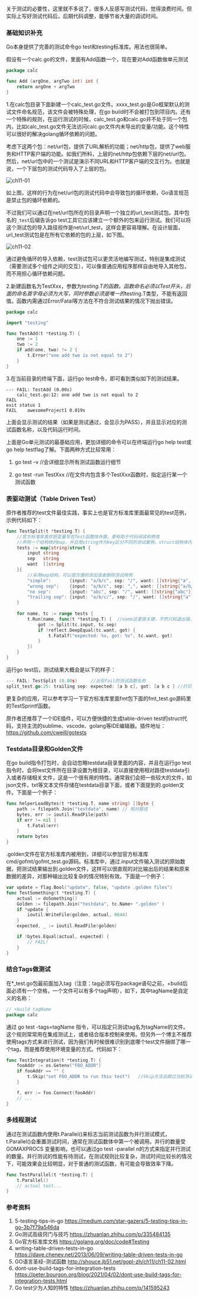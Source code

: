 关于测试的必要性，这里就不多说了，很多人反感写测试代码，觉得浪费时间。但实际上写好测试代码后，后期代码调整，能够节省大量的调试时间。

### 基础知识补充

Go本身提供了完善的测试命令go test和testing标准库。用法也很简单。

假设有一个calc.go的文件，里面有Add函数一个，现在要对Add函数做单元测试

```go
package calc

func Add (argOne, argTwo int) int {
    return argOne + argTwo
}
```

1.在calc包目录下面新建一个calc_test.go文件。xxxx_test.go是Go框架默认的测试文件命名规范，该文件会被特殊处理，在go build时不会被打包到项目内。还有一个特殊的规则，在运行测试的时候，calc_test.go和calc.go并不处于同一个包内，比如calc_test.go文件无法访问calc.go文件内未导出的变量/功能。这个特性可以很好的解决golang循环依赖的问题。

考虑下这两个包：net/url包，提供了URL解析的功能；net/http包，提供了web服务和HTTP客户端的功能。如我们所料，上层的net/http包依赖下层的net/url包。然后，net/url包中的一个测试是演示不同URL和HTTP客户端的交互行为。也就是说，一个下层包的测试代码导入了上层的包。

![ch11-01](D:\backup\桌面\ch11-01.png)

如上图，这样的行为在net/url包的测试代码中会导致包的循环依赖，Go语言规范是禁止包的循环依赖的。

不过我们可以通过在net/url包所在的目录声明一个独立的url_test测试包。其中包名的`_test`后缀告诉go test工具它应该建立一个额外的包来运行测试。我们可以将这个测试包的导入路径视作是net/url_test，这样会更容易理解。在设计层面，url_test测试包是在所有它依赖的包的上层，如下图。

![ch11-02](D:\backup\桌面\ch11-02.png)

通过避免循环的导入依赖，test测试包可以更灵活地编写测试，特别是集成测试（需要测试多个组件之间的交互），可以像普通应用程序那样自由地导入其他包，而不用担心循环依赖问题。

2.新建函数名为TestXxx，参数为*testing.T的函数。函数命名必须以Test开头，后面的命名首字母必须为大写，同时参数必须是唯一的*testing.T类型，不能有返回值。函数内需通过Error/Fatal等方法在不符合测试结果的情况下抛出错误。

```go
package calc

import "testing"

func TestAdd(t *testing.T) {
    one := 1
    two := 2
    if add(one, two) != 2 {
        t.Error("one add two is not equal to 2")
    }
}
```

3.在当前目录的终端下面，运行go test命令，即可看到类似如下的测试结果。

```
--- FAIL: TestAdd (0.00s)
	calc_test.go:12: one add two is not equal to 2
FAIL
exit status 1
FAIL	awesomeProject1 0.019s
```

上面会显示测试的结果（如果是测试通过，会显示为PASS），并且显示对应的测试函数名称，以及代码运行时间。

上面是Go单元测试的最基础应用，更加详细的命令可以在终端运行go help test或go help testflag了解。下面两种方式比较常用：

1) go test -v  //会详细显示所有测试函数运行细节

2) go test -run TestXxx  //在文件内包含多个TestXxx函数时，指定运行某一个测试函数

### 表驱动测试（Table Driven Test）

原作者推荐的test文件最佳实践，事实上也是官方标准库里面最常见的test范例，示例代码如下：

```go
func TestSplit(t *testing.T) {
    //官方标准库喜欢把变量写在Test函数体外面，更有助于代码阅读和修改
    //声明一个结构体的map，并且用string作为key区分不同的测试案例，struct结构体内包含了用于测试用的相关字段，字段可以自由定义。
    tests := map[string]struct {
        input string
        sep   string
        want  []string
    }{
        //采用map结构，可以很方便的添加或者删除测试用例
        "simple":       {input: "a/b/c", sep: "/", want: []string{"a", "b", "c"}},
        "wrong sep":    {input: "a/b/c", sep: ",", want: []string{"a/b/c"}},
        "no sep":       {input: "abc", sep: "/", want: []string{"abc"}},
        "trailing sep": {input: "a/b/c/", sep: "/", want: []string{"a", "b", "c"}},
    }
    
    for name, tc := range tests { 
        t.Run(name, func(t *testing.T) {  //name这里很关键，不然只知道出错，但是不知道具体是上面4个测试用例中哪一个用例出错。
            got := Split(tc.input, tc.sep)
            if !reflect.DeepEqual(tc.want, got) {
                t.Fatalf("expected: %v, got: %v", tc.want, got)
            }
        })
    }
}
```

运行go test后，测试结果大概会是以下的样子：

```go
--- FAIL: TestSplit (0.00s)		//出现fail的测试函数名称
split_test.go:25: trailing sep: expected: [a b c], got: [a b c ] //打印出现错误的测试用例对应的key，并且打印预期的结果，和目前测试得到的结果，可以很清晰的对比，并且找到出现错误的原因。
```

更复杂的应用，可以参考学习一下官方标准库里面fmt包下面的fmt_test.go源码里的TestSprintf函数。

原作者还推荐了一个IDE插件，可以方便快捷的生成table-driven test的struct代码，支持主流的sublime、vscode、golang等IDE编辑器。插件地址：https://github.com/cweill/gotests

### Testdata目录和Golden文件

在go build指令打包时，会自动忽略testdata目录里面的内容，并且在运行go test指令时，会将test文件所在目录设置为根目录，可以直接使用相对路径testdata引入或者存储相关文件，这是一个很有用的特性。通常我们会把一些较大的文件，如json文件，txt等文本文件存储在testdata目录下面，或者下面提到的.golden文件。下面是一个例子：

```go
func helperLoadBytes(t *testing.T, name string) []byte {
    path := filepath.Join("testdata", name) // 相对路径
    bytes, err := ioutil.ReadFile(path)
    if err != nil {
        t.Fatal(err)
    }
    return bytes
}
```

.golden文件在官方标准库内被用到，详细可以参加官方标准库cmd/gofmt/gofmt_test.go源码。标准库中，通过.input文件输入测试的原始数据，把测试结果输出到.golden文件，这样可以很直观的对比输出后的结果和原来数据的差异，对那种输出比较复杂的情况特别有效。下面是一个例子：

```go
var update = flag.Bool("update", false, "update .golden files")
func TestSomething(t *testing.T) {
    actual := doSomething()
    Golden := filepath.Join("testdata", tc.Name+ ".golden" )
    if *update {
        ioutil.WriteFile(golden, actual, 0644)
    }
    expected, _ := ioutil.ReadFile(golden)

    if !bytes.Equal(actual, expected) {
        // FAIL!
    }
}
```

### 结合Tags做测试

在*_test.go包最前面加入tag（注意：tag必须写在package语句之前，+build后面必须有一个空格，一个文件可以有多个tag声明），如下，其中tagName是自定义的名称：

```go
// +build tagName
package calc
```

通过 go test -tags=tagName 指令，可以指定只测试tag名为tagName的文件。这个规则常常用在集成测试上，或者结合版本控制来使用。但另外一个博主不推荐使用tags方式来进行测试，因为我们有时候很难识别到底哪个test文件捆绑了哪一个tag，而是推荐使用环境变量的方式。代码如下：

```go
func TestIntegration(t *testing.T) {
	fooAddr := os.Getenv("FOO_ADDR")
	if fooAddr == "" {
		t.Skip("set FOO_ADDR to run this test")   //Skip方法会跳过当前测试
	}

	f, err := foo.Connect(fooAddr)
	// ...
}
```

### 多线程测试

通过在测试函数内使用t.Parallel()来标志当前测试函数为并行测试模式，t.Parallel()会重置测试时间，通常在测试函数体中第一个被调用。并行的数量受 GOMAXPROCS 变量影响，也可以通过go test -parallel n的方式来指定并行测试的数量。并行测试的性能有待测试，在测试规则比较复杂，测试时间比较长的情况下，可能效果会比较明显，对于普通的测试函数，有可能会导致效率下降。

```go
func TestParallel(t *testing.T) {
	t.Parallel()
	// actual test...
}
```




### 参考资料
1. 5-testing-tips-in-go https://medium.com/star-gazers/5-testing-tips-in-go-3b7f79a546da
2. Go测试高级窍门与技巧 https://zhuanlan.zhihu.com/p/335484135
3. Go官方标准库文档 https://golang.org/doc/code#Testing
4. writing-table-driven-tests-in-go https://dave.cheney.net/2013/06/09/writing-table-driven-tests-in-go
5. GO语言圣经-测试函数 http://shouce.jb51.net/gopl-zh/ch11/ch11-02.html
6. dont-use-build-tags-for-integration-tests https://peter.bourgon.org/blog/2021/04/02/dont-use-build-tags-for-integration-tests.html
7. Go test少为人知的特性 https://zhuanlan.zhihu.com/p/141595243

